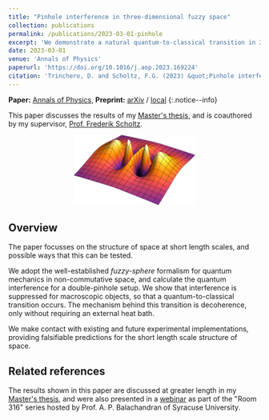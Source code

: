 ```yaml
---
title: "Pinhole interference in three-dimensional fuzzy space"
collection: publications
permalink: /publications/2023-03-01-pinhole
excerpt: 'We demonstrate a natural quantum-to-classical transition in 3D fuzzy sphere quantum mechanics.'
date: 2023-03-01
venue: 'Annals of Physics'
paperurl: 'https://doi.org/10.1016/j.aop.2023.169224'
citation: 'Trinchero, D. and Scholtz, F.G. (2023) &quot;Pinhole interference in three-dimensional fuzzy space&quot;, <i>Annals of Physics</i>, 450, p. 169224.'
---
```


> <span style='font-size: 13pt; font-style: normal'>
**Paper:** [Annals of Physics](https://doi.org/10.1016/j.aop.2023.169224),
**Preprint:** [arXiv](https://doi.org/10.48550/arXiv.2212.01449) / [local](/files/pinhole_arXiv.pdf)
</span>
{:.notice--info}

This paper discusses the results of my [Master's thesis](/files/msc_thesis.pdf),
and is coauthored by my supervisor,
[Prof. Frederik Scholtz](https://scholar.google.com/citations?user=f5bmW68AAAAJ&hl=en).

<center>
<img src="/images/file_previews/pinhole.jpg" width="48%">
</center>

## Overview

The paper focusses on the structure of space at short length scales, and possible ways that
this can be tested.

We adopt the well-established *fuzzy-sphere* formalism for quantum mechanics in non-commutative
space, and calculate the quantum interference for a double-pinhole setup. We show that interference
is suppressed for macroscopic objects, so that a quantum-to-classical transition occurs. The
mechanism behind this transition is decoherence, only without requiring an external heat bath.

We make contact with existing and future experimental implementations, providing falsifiable
predictions for the short length scale structure of space.

## Related references

The results shown in this paper are discussed at greater length in my [Master's
thesis](/files/msc_thesis.pdf), and were also presented in a
[webinar](/talks/2023-09-01-syracuse) as part of the "Room 316" series hosted by Prof. A. P.
Balachandran of Syracuse University.
